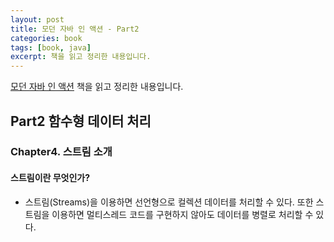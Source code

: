 ```yaml
---
layout: post
title: 모던 자바 인 액션 - Part2
categories: book
tags: [book, java]
excerpt: 책을 읽고 정리한 내용입니다.
---
```


[모던 자바 인 액션](https://www.yes24.com/Product/Goods/77125987) 책을 읽고 정리한 내용입니다.

## Part2 함수형 데이터 처리

### Chapter4. 스트림 소개

#### 스트림이란 무엇인가?

- 스트림(Streams)을 이용하면 선언형으로 컬렉션 데이터를 처리할 수 있다. 또한 스트림을 이용하면 멀티스레드 코드를 구현하지 않아도 데이터를 병렬로 처리할 수 있다.

